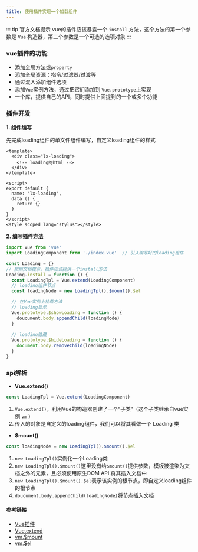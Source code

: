 ```yaml
---
title: 使用插件实现一个加载组件
---
```


::: tip 官方文档提示
vue的插件应该暴露一个 `install` 方法，这个方法的第一个参数是 `Vue` 构造器，第二个参数是一个可选的选项对象
:::

### vue插件的功能
- 添加全局方法或`property`
- 添加全局资源：指令/过滤器/过渡等
- 通过混入添加组件选项
- 添加`Vue`实例方法，通过把它们添加到 `Vue.prototype`上实现
- 一个库，提供自己的API，同时提供上面提到的一个或多个功能


### 插件开发
**1. 组件编写**

先完成loading组件的单文件组件编写，自定义loading组件的样式
```vue
<template>
  <div class="lx-loading">
    <!-- loading的html -->
  </div>
</template>

<script>
export default {
  name: 'lx-loading',
  data () {
    return {}
  }
}
</script>
<style scoped lang="stylus"></style>
```
**2. 编写插件方法**

```javascript
import Vue from 'vue'
import LoadingComponent from './index.vue'	// 引入编写好的loading组件

const Loading = {}
// 按照文档提示，插件应该提供一个install方法
Loading.install = function () {
  const LoadingTpl = Vue.extend(LoadingComponent)
  // loading组件节点
  const loadingNode = new LoadingTpl().$mount().$el

  // 在Vue实例上挂载方法
  // loading显示
  Vue.prototype.$showLoading = function () {
    doucument.body.appendChild(loadingNode)
  }
  
  // loading隐藏
  Vue.prototype.$hideLoading = function () {
  	document.body.removeChild(loadingNode)
  }
}
```

### api解析
- **Vue.extend()**
```javascript
const LoadingTpl = Vue.extend(LoadingComponent)
```

1. `Vue.extend()`，利用Vue的构造器创建了一个“子类”（这个子类继承自vue实例 `vm` ）
1. 传入的对象是自定义的loading组件，我们可以将其看做一个 Loading 类

- **$mount()**
```javascript
const loadingNode = new LoadingTpl().$mount().$el
```

1. `new LoadingTpl()`实例化一个Loading类
1. `new LoadingTpl().$mount()`这里没有给`$mount()`提供参数，模板被渲染为文档之外的元素，且必须使用原生DOM API 将其插入文档中
1. `new LoadingTpl().$mount().$el`表示该实例的根节点，即自定义loading组件的根节点
1. `doucument.body.appendChild(loadingNode)`将节点插入文档

#### 参考链接
- [Vue插件](https://cn.vuejs.org/v2/guide/plugins.html)
- [Vue.extend](https://cn.vuejs.org/v2/api/#Vue-extend)
- [vm.$mount](https://cn.vuejs.org/v2/api/#vm-mount)
- [vm.$el](https://cn.vuejs.org/v2/api/#vm-el)